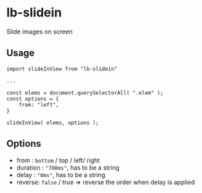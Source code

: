 # lb-slidein

Slide images on screen

## Usage

```
import slideInView from "lb-slidein"

...

const elems = document.querySelectorAll( ".elem" );
const options = {
	from: "left",
}

slideInView( elems, options );
```

## Options

- from : `bottom` / top / left/ right
- duration : `"700ms"`, has to be a string
- delay : `"0ms"`, has to be a string
- reverse: `false` / true => reverse the order when delay is applied
